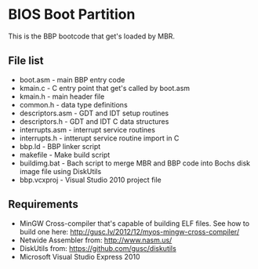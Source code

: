 BIOS Boot Partition
===================

This is the BBP bootcode that get's loaded by MBR.

File list
---------

* boot.asm - main BBP entry code
* kmain.c - C entry point that get's called by boot.asm
* kmain.h - main header file
* common.h - data type definitions
* descriptors.asm - GDT and IDT setup routines
* descriptors.h - GDT and IDT C data structures
* interrupts.asm - interrupt service routines
* interrupts.h - intterupt service routine import in C
* bbp.ld - BBP linker script
* makefile - Make build script
* buildimg.bat - Bach script to merge MBR and BBP code into Bochs disk image file using DiskUtils
* bbp.vcxproj - Visual Studio 2010 project file


Requirements
------------

* MinGW Cross-compiler that's capable of building ELF files. See how to build one here: http://gusc.lv/2012/12/myos-mingw-cross-compiler/
* Netwide Assembler from: http://www.nasm.us/
* DiskUtils from: https://github.com/gusc/diskutils
* Microsoft Visual Studio Express 2010

